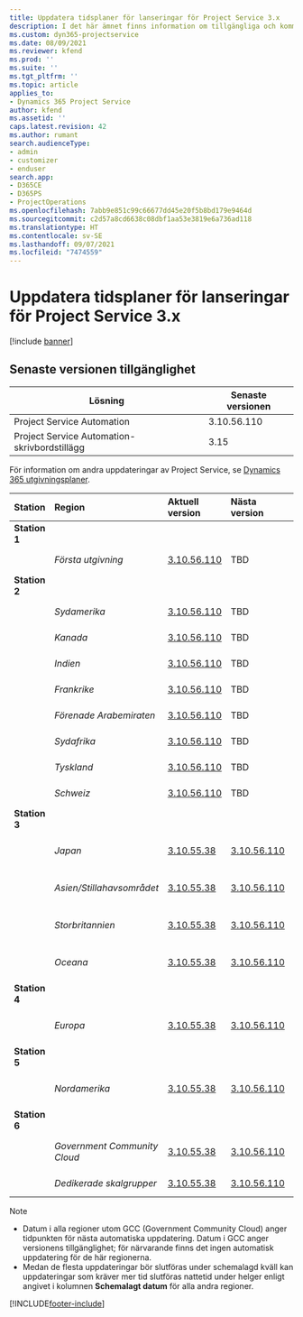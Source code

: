 ```yaml
---
title: Uppdatera tidsplaner för lanseringar för Project Service 3.x
description: I det här ämnet finns information om tillgängliga och kommande versioner av Dynamics 365 Project Service Automation.
ms.custom: dyn365-projectservice
ms.date: 08/09/2021
ms.reviewer: kfend
ms.prod: ''
ms.suite: ''
ms.tgt_pltfrm: ''
ms.topic: article
applies_to:
- Dynamics 365 Project Service
author: kfend
ms.assetid: ''
caps.latest.revision: 42
ms.author: rumant
search.audienceType:
- admin
- customizer
- enduser
search.app:
- D365CE
- D365PS
- ProjectOperations
ms.openlocfilehash: 7abb9e851c99c66677dd45e20f5b8bd179e9464d
ms.sourcegitcommit: c2d57a8cd6638c08dbf1aa53e3819e6a736ad118
ms.translationtype: HT
ms.contentlocale: sv-SE
ms.lasthandoff: 09/07/2021
ms.locfileid: "7474559"
---
```

# <a name="update-release-schedule-for-project-service-3x"></a>Uppdatera tidsplaner för lanseringar för Project Service 3.x

[!include [banner](../includes/psa-now-project-operations.md)]

## <a name="latest-version-availability"></a>Senaste versionen tillgänglighet

| Lösning  | Senaste versionen |
|-------|----|
| Project Service Automation    | 3.10.56.110 |
| Project Service Automation-skrivbordstillägg                | 3.15          |

För information om andra uppdateringar av Project Service, se [Dynamics 365 utgivningsplaner](/dynamics365/release-plans/). 

| Station  | Region | Aktuell version | Nästa version |  Schemalagt datum
| :---   | :---   | :---   | :---   |:---   |         
|<strong>Station 1</strong> | |  |  | |
| | <i>Första utgivning</i> | [3.10.56.110](whats-new-ur-35.md) | TBD | 01 oktober 2021
|<strong>Station 2</strong> | |  |  | |
| | <i>Sydamerika</i> | [3.10.56.110](whats-new-ur-35.md) | TBD | 01 oktober 2021
| | <i>Kanada</i> | [3.10.56.110](whats-new-ur-35.md) | TBD | 01 oktober 2021
| | <i>Indien</i> | [3.10.56.110](whats-new-ur-35.md) | TBD | 01 oktober 2021
| | <i>Frankrike</i> | [3.10.56.110](whats-new-ur-35.md) | TBD | 01 oktober 2021
| | <i>Förenade Arabemiraten</i> | [3.10.56.110](whats-new-ur-35.md) | TBD | 01 oktober 2021
| | <i>Sydafrika</i> | [3.10.56.110](whats-new-ur-35.md) | TBD | 01 oktober 2021
| | <i>Tyskland</i> | [3.10.56.110](whats-new-ur-35.md) | TBD | 01 oktober 2021
| | <i>Schweiz</i> | [3.10.56.110](whats-new-ur-35.md) | TBD | 01 oktober 2021
|<strong>Station 3</strong> | |  |  | |
| | <i>Japan</i> | [3.10.55.38](whats-new-ur-34.md) | [3.10.56.110](whats-new-ur-35.md) | 10 september 2021
| | <i>Asien/Stillahavsområdet</i> | [3.10.55.38](whats-new-ur-34.md) | [3.10.56.110](whats-new-ur-35.md) | 10 september 2021
| | <i>Storbritannien</i> | [3.10.55.38](whats-new-ur-34.md) | [3.10.56.110](whats-new-ur-35.md) | 10 september 2021
| | <i>Oceana</i> | [3.10.55.38](whats-new-ur-34.md) | [3.10.56.110](whats-new-ur-35.md) | 10 september 2021
|<strong>Station 4</strong> | |  |  | |
| | <i>Europa</i> | [3.10.55.38](whats-new-ur-34.md) | [3.10.56.110](whats-new-ur-35.md) | 17 september 2021
|<strong>Station 5</strong> | |  |  | |
| | <i>Nordamerika</i> | [3.10.55.38](whats-new-ur-34.md) | [3.10.56.110](whats-new-ur-35.md) | 24 september 2021
|<strong>Station 6</strong> | |  |  | |
| | <i>Government Community Cloud</i> | [3.10.55.38](whats-new-ur-34.md) | [3.10.56.110](whats-new-ur-35.md) | 24 september 2021
| | <i>Dedikerade skalgrupper</i> | [3.10.55.38](whats-new-ur-34.md) | [3.10.56.110](whats-new-ur-35.md) | 01 oktober 2021

>[!Note]
> - Datum i alla regioner utom GCC (Government Community Cloud) anger tidpunkten för nästa automatiska uppdatering. Datum i GCC anger versionens tillgänglighet; för närvarande finns det ingen automatisk uppdatering för de här regionerna.
> - Medan de flesta uppdateringar bör slutföras under schemalagd kväll kan uppdateringar som kräver mer tid slutföras nattetid under helger enligt angivet i kolumnen **Schemalagt datum** för alla andra regioner.


[!INCLUDE[footer-include](../includes/footer-banner.md)]
